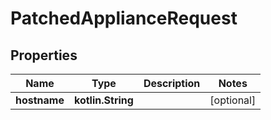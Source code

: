 
# PatchedApplianceRequest

## Properties
Name | Type | Description | Notes
------------ | ------------- | ------------- | -------------
**hostname** | **kotlin.String** |  |  [optional]



